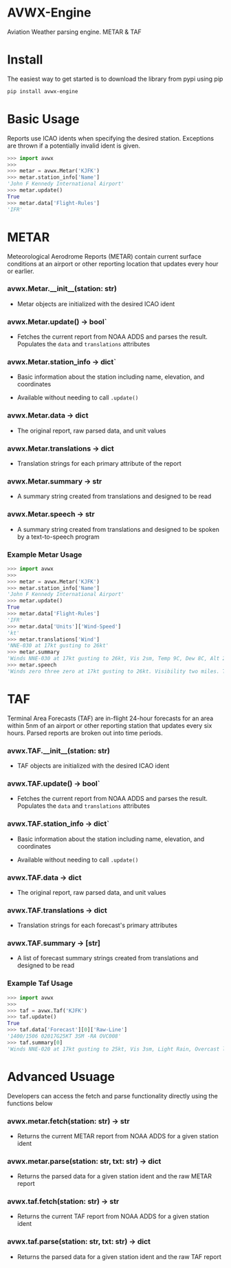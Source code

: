 # AVWX-Engine
Aviation Weather parsing engine. METAR &amp; TAF

# Install

The easiest way to get started is to download the library from pypi using pip

```bash
pip install avwx-engine
```

# Basic Usage

Reports use ICAO idents when specifying the desired station. Exceptions are thrown if a potentially invalid ident is given.

```python
>>> import avwx
>>> 
>>> metar = avwx.Metar('KJFK')
>>> metar.station_info['Name']
'John F Kennedy International Airport'
>>> metar.update()
True
>>> metar.data['Flight-Rules']
'IFR'
```

# METAR

Meteorological Aerodrome Reports (METAR) contain current surface conditions at an airport or other reporting location that updates every hour or earlier.

### avwx.Metar.\_\_init\_\_(station: str)

- Metar objects are initialized with the desired ICAO ident

### avwx.Metar.update() -> bool`

- Fetches the current report from NOAA ADDS and parses the result. Populates the `data` and `translations` attributes

### avwx.Metar.station_info -> dict`

- Basic information about the station including name, elevation, and coordinates

- Available without needing to call `.update()`

### avwx.Metar.data -> dict

- The original report, raw parsed data, and unit values

### avwx.Metar.translations -> dict

- Translation strings for each primary attribute of the report

### avwx.Metar.summary -> str

- A summary string created from translations and designed to be read

### avwx.Metar.speech -> str

- A summary string created from translations and designed to be spoken by a text-to-speech program

### Example Metar Usage

```python
>>> import avwx
>>> 
>>> metar = avwx.Metar('KJFK')
>>> metar.station_info['Name']
'John F Kennedy International Airport'
>>> metar.update()
True
>>> metar.data['Flight-Rules']
'IFR'
>>> metar.data['Units']['Wind-Speed']
'kt'
>>> metar.translations['Wind']
'NNE-030 at 17kt gusting to 26kt'
>>> metar.summary
'Winds NNE-030 at 17kt gusting to 26kt, Vis 2sm, Temp 9C, Dew 8C, Alt 29.79inHg, Rain, Mist, Scattered clouds at 1000ft'
>>> metar.speech
'Winds zero three zero at 17kt gusting to 26kt. Visibility two miles. Temperature nine degrees Celsius. Dew point eight degrees Celsius. Altimeter two nine point seven nine. Rain. Mist. Scattered clouds at 700ft. Broken layer at 1000ft. Overcast layer at 2500ft'
```

# TAF

Terminal Area Forecasts (TAF) are in-flight 24-hour forecasts for an area within 5nm of an airport or other reporting station that updates every six hours. Parsed reports are broken out into time periods.

### avwx.TAF.\_\_init\_\_(station: str)

- TAF objects are initialized with the desired ICAO ident

### avwx.TAF.update() -> bool`

- Fetches the current report from NOAA ADDS and parses the result. Populates the `data` and `translations` attributes

### avwx.TAF.station_info -> dict`

- Basic information about the station including name, elevation, and coordinates

- Available without needing to call `.update()`

### avwx.TAF.data -> dict

- The original report, raw parsed data, and unit values

### avwx.TAF.translations -> dict

- Translation strings for each forecast's primary attributes

### avwx.TAF.summary -> [str]

- A list of forecast summary strings created from translations and designed to be read

### Example Taf Usage

```python
>>> import avwx
>>> 
>>> taf = avwx.Taf('KJFK')
>>> taf.update()
True
>>> taf.data['Forecast'][0]['Raw-Line']
'1400/1506 02017G25KT 3SM -RA OVC008'
>>> taf.summary[0]
'Winds NNE-020 at 17kt gusting to 25kt, Vis 3sm, Light Rain, Overcast layer at 800ft'
```

# Advanced Usuage

Developers can access the fetch and parse functionality directly using the functions below

### avwx.metar.fetch(station: str) -> str

- Returns the current METAR report from NOAA ADDS for a given station ident

### avwx.metar.parse(station: str, txt: str) -> dict

- Returns the parsed data for a given station ident and the raw  METAR report

### avwx.taf.fetch(station: str) -> str

- Returns the current TAF report from NOAA ADDS for a given station ident

### avwx.taf.parse(station: str, txt: str) -> dict

- Returns the parsed data for a given station ident and the raw  TAF report

